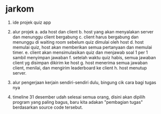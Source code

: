 # jarkom

1. ide projek
quiz app

2. alur projek
a. ada host dan client
b. host yang akan menyalakan server dan menunggu client bergabung
c. client harus bergabung dan menunggu di waiting room sebelum quiz dimulai oleh host
d. host memulai quiz, host akan memberikan semua pertanyaan dan memulai timer.
e. client akan mensimulasikan quiz dan menjawab soal 1 per 1 sambil menyimpan jawaban
f. setelah waktu quiz habis, semua jawaban client yg disimpan dikirim ke host
g. host menerima semua jawaban client, menilai, dan mengirim leaderboard ke client
h. host menutup server.

3. alur pengerjaan
kerjain sendiri-sendiri dulu, bingung cik cara bagi tugas nya

4. timeline
31 desember udah selesai semua orang, disini akan dipilih program yang paling bagus, 
baru kita adakan "pembagian tugas" berdasarkan source code tersebut.